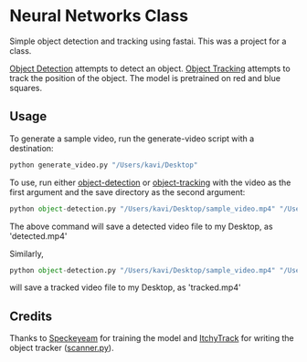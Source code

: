# Neural Networks Class
Simple object detection and tracking using fastai. This was a project for a class.

[Object Detection](./object-detection.py) attempts to detect an object.
[Object Tracking](./object-tracking.py) attempts to track the position of the object.
The model is pretrained on red and blue squares.

## Usage
To generate a sample video, run the generate-video script with a destination:
```py
python generate_video.py "/Users/kavi/Desktop"
```

To use, run either [object-detection](./object-detection.py) or [object-tracking](./object-tracking.py) with the video as the first argument and the save directory as the second argument:
```py
python object-detection.py "/Users/kavi/Desktop/sample_video.mp4" "/Users/kavi/Desktop"
```
The above command will save a detected video file to my Desktop, as 'detected.mp4'

Similarly,
```py
python object-detection.py "/Users/kavi/Desktop/sample_video.mp4" "/Users/kavi/Desktop" # will save the file to my Desktop, as 'detected.mp4'
```
will save a tracked video file to my Desktop, as 'tracked.mp4'

## Credits
Thanks to [Speckeyeam](https://www.github.com/speckeyeam) for training the model and [ItchyTrack](https://www.github.com/ItchyTrack) for writing the object tracker ([scanner.py](./scanner.py)).
